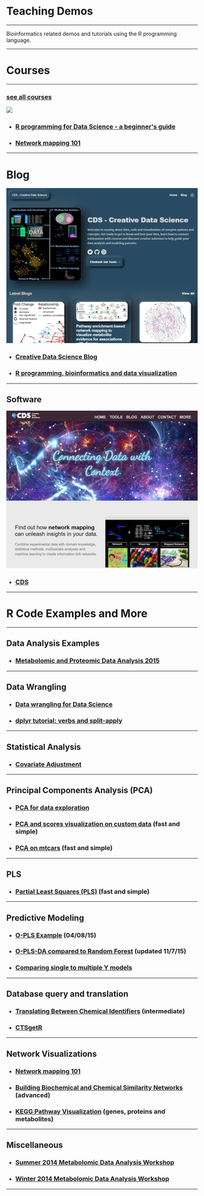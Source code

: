 

# Teaching Demos
***

Bioinformatics related demos and tutorials using the R programming language.

*** 

# Courses 

***

### [see all courses](https://creativedatasolutions.github.io/CDS.courses/)
![](https://creativedatasolutions.github.io/R_programming_for_DS_beginner/imgs/course_logo.png)

* ### [R programming for Data Science - a beginner's guide](https://creativedatasolutions.github.io/R_programming_for_DS_beginner/)
* ### [Network mapping 101](https://creativedatasolutions.github.io/CDS.courses/courses/network_mapping_101/docs/)

***

# Blog
![](imgs/blog.png)

* ###  [Creative Data Science Blog](https://creativedatasolutions.github.io/cds.blog/)
* ### [R programming, bioinformatics and data visualization](https://imdevsoftware.wordpress.com/)

***


## Software
![](imgs/CDS.png)

* ### [CDS](https://creative-data.science/#)

***

# R Code Examples and More

***

## Data Analysis Examples
* ### [Metabolomic and Proteomic Data Analysis 2015](https://github.com/dgrapov/TeachingDemos/blob/master/Demos/Data%20Analysis%20Workflow/report/report.md)

***

## Data Wrangling
* ### [Data wrangling for Data Science](https://creativedatasolutions.github.io/R_programming_for_DS_beginner/data_wrangling.html)
* ### [dplyr tutorial: verbs and split-apply](https://github.com/dgrapov/TeachingDemos/blob/master/Demos/dplyr/hands_on_with_dplyr.md)

***

## Statistical Analysis
* ### [Covariate Adjustment](https://github.com/dgrapov/TeachingDemos/blob/master/Demos/Statistical%20Analysis/Covariate%20Adjustment.md)

***

## Principal Components Analysis (PCA)
* ### [PCA for data exploration](https://creativedatasolutions.github.io/R_programming_for_DS_beginner/eda.html#multivariate-analysis)
* ### [PCA and scores visualization on custom data](https://gist.github.com/dgrapov/2fd3027d2bd7f15884b2d40a82d50c06) (fast and simple)
* ### [PCA on mtcars](https://github.com/dgrapov/TeachingDemos/wiki/Principal-Components-Analysis) (fast and simple)

***

## PLS
* ### [Partial Least Squares (PLS)](https://github.com/dgrapov/TeachingDemos/wiki/Partial-Least-Squares) (fast and simple)

***

## Predictive Modeling
* ### [O-PLS Example](https://github.com/dgrapov/TeachingDemos/blob/master/Demos/Predictive%20Modeling/O-PLS/OPLS_example.md) (04/08/15)
* ### [O-PLS-DA compared to Random Forest](https://github.com/dgrapov/TeachingDemos/blob/master/Demos/Predictive%20Modeling/Iris%20O-PLS-DA/O-PLS_modeling_of_Iris_data.md) (updated 11/7/15)
* ### [Comparing single to multiple Y models](https://github.com/dgrapov/TeachingDemos/blob/master/Demos/OPLS/OPLS%20example.md)

***

## Database query and translation
* ### [Translating Between Chemical Identifiers](https://github.com/dgrapov/TeachingDemos/wiki/Translating-Between-Chemical-Identifiers)  (intermediate)
* ### [CTSgetR](https://github.com/dgrapov/CTSgetR)

***

## Network Visualizations
* ### [Network mapping 101](https://creativedatasolutions.github.io/CDS.courses/courses/network_mapping_101/docs/)
* ### [Building Biochemical and Chemical Similarity Networks](https://github.com/dgrapov/TeachingDemos/wiki/Biochemical-and-Chemical-Similarity-Networks) (advanced)
* ### [KEGG Pathway Visualization](https://github.com/dgrapov/TeachingDemos/blob/master/Demos/Pathway%20Analysis/KEGG%20Pathway%20Enrichment.md) (genes, proteins and metabolites)

***

## Miscellaneous
* ### [Summer 2014 Metabolomic Data Analysis Workshop](http://imdevsoftware.wordpress.com/2013/09/08/sessions-in-metabolomics-2013/)
* ### [Winter 2014 Metabolomic Data Analysis Workshop](http://imdevsoftware.wordpress.com/2014/02/17/tutorials-statistical-and-multivariate-analysis-for-metabolomics/)

***
